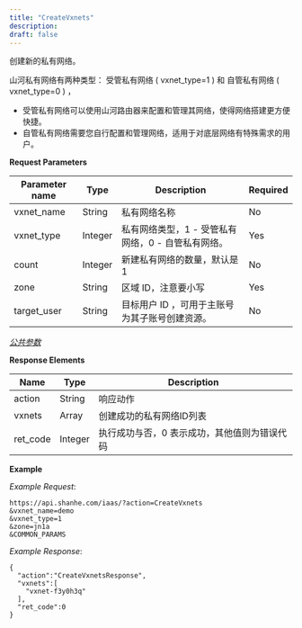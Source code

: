 ```yaml
---
title: "CreateVxnets"
description: 
draft: false
---
```




创建新的私有网络。

山河私有网络有两种类型： 受管私有网络 ( vxnet_type=1 ) 和 自管私有网络 ( vxnet_type=0 ) ，

*   受管私有网络可以使用山河路由器来配置和管理其网络，使得网络搭建更方便快捷。
*   自管私有网络需要您自行配置和管理网络，适用于对底层网络有特殊需求的用户。

**Request Parameters**

| Parameter name | Type | Description | Required |
| --- | --- | --- | --- |
| vxnet_name | String | 私有网络名称 | No |
| vxnet_type | Integer | 私有网络类型，1 - 受管私有网络，0 - 自管私有网络。 | Yes |
| count | Integer | 新建私有网络的数量，默认是1 | No |
| zone | String | 区域 ID，注意要小写 | Yes |
| target_user | String | 目标用户 ID ，可用于主账号为其子账号创建资源。 | No |

[_公共参数_](../../../parameters/)

**Response Elements**

| Name | Type | Description |
| --- | --- | --- |
| action | String | 响应动作 |
| vxnets | Array | 创建成功的私有网络ID列表 |
| ret_code | Integer | 执行成功与否，0 表示成功，其他值则为错误代码 |

**Example**

_Example Request_:

```
https://api.shanhe.com/iaas/?action=CreateVxnets
&vxnet_name=demo
&vxnet_type=1
&zone=jn1a
&COMMON_PARAMS
```

_Example Response_:

```
{
  "action":"CreateVxnetsResponse",
  "vxnets":[
    "vxnet-f3y0h3q"
  ],
  "ret_code":0
}
```
